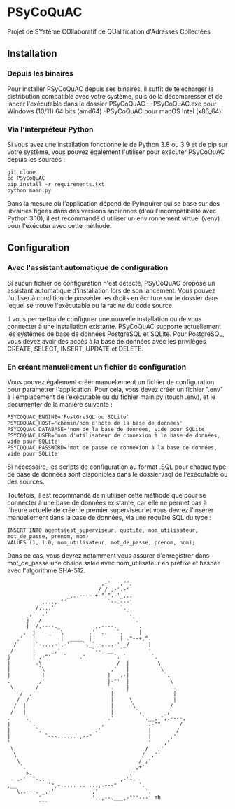 # PSyCoQuAC
Projet de SYstème COllaboratif de QUalification d'Adresses Collectées

## Installation

### Depuis les binaires
Pour installer PSyCoQuAC depuis ses binaires, il suffit de télécharger la distribution compatible avec votre système, puis de la décompresser et de lancer l'exécutable dans le dossier PSyCoQuAC :
-PSyCoQuAC.exe pour Windows (10/11) 64 bits (amd64)
-PSyCoQuAC pour macOS Intel (x86_64)

### Via l'interpréteur Python
Si vous avez une installation fonctionnelle de Python 3.8 ou 3.9 et de pip sur votre système, vous pouvez également l'utiliser pour exécuter PSyCoQuAC depuis les sources :

```
git clone 
cd PSyCoQuAC
pip install -r requirements.txt
python main.py
```

Dans la mesure où l'application dépend de PyInquirer qui se base sur des librairies figées dans des versions anciennes (d'où l'incompatibilité avec Python 3.10), il est recommandé d'utiliser un environnement virtuel (venv) pour l'exécuter avec cette méthode.

## Configuration

### Avec l'assistant automatique de configuration
Si aucun fichier de configuration n'est détecté, PSyCoQuAC propose un assistant automatique d'installation lors de son lancement. Vous pouvez l'utiliser à condition de posséder les droits en écriture sur le dossier dans lequel se trouve l'exécutable ou la racine du code source.

Il vous permettra de configurer une nouvelle installation ou de vous connecter à une installation existante. PSyCoQuAC supporte actuellement les systèmes de base de données PostgreSQL et SQLite. Pour PostgreSQL, vous devez avoir des accès à la base de données avec les privilèges CREATE, SELECT, INSERT, UPDATE et DELETE.

### En créant manuellement un fichier de configuration
Vous pouvez également créér manuellement un fichier de configuration pour paramétrer l'application. Pour cela, vous devez créér un fichier ".env" à l'emplacement de l'exécutable ou du fichier main.py (touch .env), et le documenter de la manière suivante :
```
PSYCOQUAC_ENGINE='PostGreSQL ou SQLite'
PSYCOQUAC_HOST='chemin/nom d'hôte de la base de données'
PSYCOQUAC_DATABASE='nom de la base de données, vide pour SQLite'
PSYCOQUAC_USER='nom d'utilisateur de connexion à la base de données, vide pour SQLite'
PSYCOQUAC_PASSWORD='mot de passe de connexion à la base de données, vide pour SQLite'
```

Si nécessaire, les scripts de configuration au format .SQL pour chaque type de base de données sont disponibles dans le dossier /sql de l'exécutable ou des sources.

Toutefois, il est recommandé de n'utiliser cette méthode que pour se connecter à une base de données existante, car elle ne permet pas à l'heure actuelle de créer le premier superviseur et vous devrez l'insérer manuellement dans la base de données, via une requête SQL du type :
```
INSERT INTO agents(est_superviseur, quotite, nom_utilisateur, mot_de_passe, prenom, nom)
VALUES (1, 1.0, nom_utilisateur, mot_de_passe, prenom, nom);
```
Dans ce cas, vous devrez notamment vous assurer d'enregistrer dans mot_de_passe une chaîne salée avec nom_utilisateur en préfixe et hashée avec l'algorithme SHA-512.

```
                              ,-'   ,"",
                             / / ,-'.-'
                   _,..-----+-".".-'_,..
           ,...,."'             `--.---'
         /,..,'                     `.
       ,'  .'                         `.
      j   /                             `.
      |  /,----._           ,.----.       .
     ,  j    _   \        .'  .,   `.     |
   ,'   |        |  ____  |         | ."--+,^.
  /     |`-....-',-'    `._`--....-' _/      |
 /      |     _,'          `--..__  `        '
j       | ,-"'    `    .'         `. `        `.
|        .\                        /  |         \
|         `\                     ,'   |          \
|          |                    |   ,-|           `.
.         ,'                    |-"'  |             \
 \       /                      `.    |              .
  ` /  ,'                        |    `              |
   /  /                          |     \             |
  /  |                           |      \           /
 /   |                           |       `.       _,
.     .                         .'         `.__,.',.----,
|      `.                     ,'             .-""      /
|        `._               _.'               |        /
|           `---.......,--"                  |      ,'
'                                            '    ,'
 \                                          /   ,'
  \                                        /  ,'
   \                                      / ,'
    `.                                   ,+'
      >.                               ,'
  _.-'  `-.._                      _,-'-._
,__          `",-............,.---"       `.
   \..---. _,-'            ,'               `.
          "                '..,--.___,-"""---' mh
          ```
